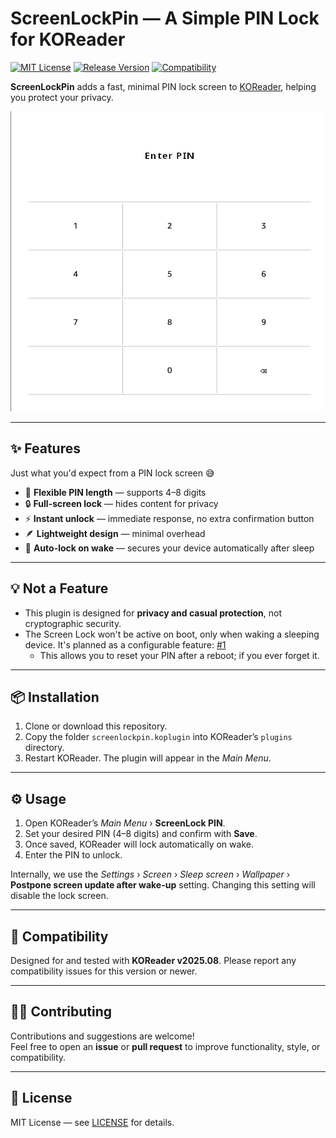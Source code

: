# ScreenLockPin — A Simple PIN Lock for KOReader

[![MIT License](https://img.shields.io/badge/License-MIT-orange.svg)](https://opensource.org/licenses/MIT)
[![Release Version](https://img.shields.io/badge/Release-2025.10-blue.svg)](https://github.com/oleasteo/koreader-screenlockpin/releases/tag/v2025.10)
[![Compatibility](https://img.shields.io/badge/Comptibility-KOReader%20v2025.08-yellow.svg)](https://github.com/koreader/koreader/tree/v2025.08)

**ScreenLockPin** adds a fast, minimal PIN lock screen
to [KOReader](https://github.com/koreader/koreader), helping you protect your
privacy.

![Lock Screen Preview](lockscreen.png)

---

## ✨ Features

Just what you'd expect from a PIN lock screen 😅

- 🗽 **Flexible PIN length** — supports 4–8 digits
- 🔒 **Full-screen lock** — hides content for privacy
- ⚡ **Instant unlock** — immediate response, no extra confirmation button
- 🪶 **Lightweight design** — minimal overhead
- 🔁 **Auto-lock on wake** — secures your device automatically after sleep

---

## 💡 Not a Feature

- This plugin is designed for **privacy and casual protection**, not
  cryptographic security.
- The Screen Lock won't be active on boot, only when waking a sleeping device.
  It's planned as a configurable feature:
  [#1](https://github.com/oleasteo/koreader-screenlockpin/issues/1)
    - This allows you to reset your PIN after a reboot; if you ever forget it.

---

## 📦 Installation

1. Clone or download this repository.
2. Copy the folder `screenlockpin.koplugin` into KOReader’s `plugins` directory.
3. Restart KOReader. The plugin will appear in the *Main Menu*.

---

## ⚙️ Usage

1. Open KOReader’s *Main Menu* › **ScreenLock PIN**.
2. Set your desired PIN (4–8 digits) and confirm with **Save**.
3. Once saved, KOReader will lock automatically on wake.
4. Enter the PIN to unlock.

Internally, we use the *Settings* › *Screen* › *Sleep screen* › *Wallpaper* ›
**Postpone screen update after wake-up** setting. Changing this setting will
disable the lock screen.

---

## 🧩 Compatibility

Designed for and tested with **KOReader v2025.08**. Please report any
compatibility issues for this version or newer.

---

## 🧑‍💻 Contributing

Contributions and suggestions are welcome!  
Feel free to open an **issue** or **pull request** to improve functionality,
style, or compatibility.

---

## 📜 License

MIT License — see [LICENSE](https://github.com/oleasteo/koreader-screenlockpin/blob/main/LICENSE) for details.
